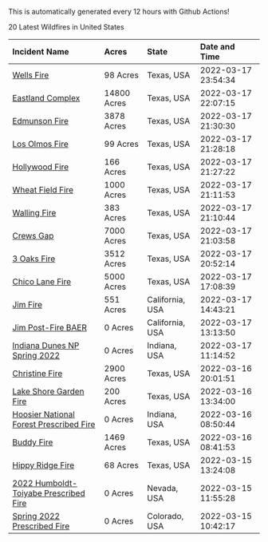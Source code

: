 This is automatically generated every 12 hours with Github Actions!

20 Latest Wildfires in United States

 | Incident Name | Acres | State | Date and Time |
|:---|:---|:---|:---|
| [Wells Fire](https://inciweb.nwcg.gov/incident/8008/) | 98 Acres | Texas, USA | 2022-03-17 23:54:34 |
| [Eastland Complex](https://inciweb.nwcg.gov/incident/8010/) | 14800 Acres | Texas, USA | 2022-03-17 22:07:15 |
| [Edmunson Fire](https://inciweb.nwcg.gov/incident/8006/) | 3878 Acres | Texas, USA | 2022-03-17 21:30:30 |
| [Los Olmos Fire](https://inciweb.nwcg.gov/incident/8009/) | 99 Acres | Texas, USA | 2022-03-17 21:28:18 |
| [Hollywood Fire](https://inciweb.nwcg.gov/incident/8004/) | 166 Acres | Texas, USA | 2022-03-17 21:27:22 |
| [Wheat Field Fire](https://inciweb.nwcg.gov/incident/8007/) | 1000 Acres | Texas, USA | 2022-03-17 21:11:53 |
| [Walling Fire](https://inciweb.nwcg.gov/incident/8003/) | 383 Acres | Texas, USA | 2022-03-17 21:10:44 |
| [Crews Gap](https://inciweb.nwcg.gov/incident/7997/) | 7000 Acres | Texas, USA | 2022-03-17 21:03:58 |
| [3 Oaks Fire](https://inciweb.nwcg.gov/incident/7998/) | 3512 Acres | Texas, USA | 2022-03-17 20:52:14 |
| [Chico Lane Fire](https://inciweb.nwcg.gov/incident/8005/) | 5000 Acres | Texas, USA | 2022-03-17 17:08:39 |
| [Jim Fire](https://inciweb.nwcg.gov/incident/7987/) | 551 Acres | California, USA | 2022-03-17 14:43:21 |
| [Jim Post-Fire BAER](https://inciweb.nwcg.gov/incident/8000/) | 0 Acres | California, USA | 2022-03-17 13:13:50 |
| [Indiana Dunes NP Spring 2022](https://inciweb.nwcg.gov/incident/8001/) | 0 Acres | Indiana, USA | 2022-03-17 11:14:52 |
| [Christine Fire](https://inciweb.nwcg.gov/incident/8002/) | 2900 Acres | Texas, USA | 2022-03-16 20:01:51 |
| [Lake Shore Garden Fire](https://inciweb.nwcg.gov/incident/7999/) | 200 Acres | Texas, USA | 2022-03-16 13:34:00 |
| [Hoosier National Forest Prescribed Fire ](https://inciweb.nwcg.gov/incident/7887/) | 0 Acres | Indiana, USA | 2022-03-16 08:50:44 |
| [Buddy Fire](https://inciweb.nwcg.gov/incident/7996/) | 1469 Acres | Texas, USA | 2022-03-16 08:41:53 |
| [Hippy Ridge Fire](https://inciweb.nwcg.gov/incident/7994/) | 68 Acres | Texas, USA | 2022-03-15 13:24:08 |
| [2022 Humboldt-Toiyabe Prescribed Fire](https://inciweb.nwcg.gov/incident/7310/) | 0 Acres | Nevada, USA | 2022-03-15 11:55:28 |
| [Spring 2022 Prescribed Fire](https://inciweb.nwcg.gov/incident/7992/) | 0 Acres | Colorado, USA | 2022-03-15 10:42:17 |
